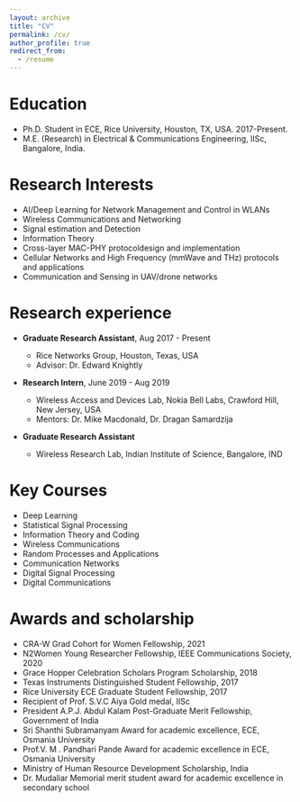 ```yaml
---
layout: archive
title: "CV"
permalink: /cv/
author_profile: true
redirect_from:
  - /resume
---
```


Education
======
* Ph.D. Student in ECE, Rice University, Houston, TX, USA. 2017-Present.
* M.E. (Research) in Electrical & Communications Engineering, IISc, Bangalore, India.

**Research Interests**
======
- AI/Deep Learning for Network Management and Control in WLANs 
- Wireless Communications and Networking
- Signal estimation and Detection
- Information Theory
- Cross-layer MAC-PHY protocoldesign and implementation
- Cellular Networks and High Frequency (mmWave and THz) protocols and applications 
- Communication and Sensing in UAV/drone networks

Research experience
======
* **Graduate Research Assistant**, Aug 2017 - Present
  * Rice Networks Group, Houston, Texas, USA
  * Advisor:  Dr.  Edward Knightly

* **Research Intern**, June 2019 - Aug 2019
  * Wireless Access and Devices Lab, Nokia Bell Labs, Crawford Hill, New Jersey, USA
  * Mentors:  Dr.  Mike Macdonald, Dr.  Dragan Samardzija
 
* **Graduate Research Assistant**
  * Wireless Research Lab, Indian Institute of Science, Bangalore, IND 
  
  
<!-- * Engineering Intern
  * Communication Systems group, ISRO Satellite Centre, Bangalore, IND
  * Mentors:  Dr.  Hareesh N K, Dr.  Devadas Shenoy -->
  
Key Courses 
======
* Deep Learning
* Statistical Signal Processing
* Information Theory and Coding
* Wireless Communications 
* Random Processes and Applications
* Communication Networks
* Digital Signal Processing
* Digital Communications


Awards and scholarship
======
* CRA-W Grad Cohort for Women Fellowship, 2021
* N2Women Young Researcher Fellowship, IEEE Communications Society, 2020
* Grace Hopper Celebration Scholars Program Scholarship, 2018
* Texas Instruments Distinguished Student Fellowship, 2017
* Rice University ECE Graduate Student Fellowship, 2017
* Recipient of Prof. S.V.C Aiya Gold medal, IISc
* President A.P.J. Abdul Kalam Post-Graduate Merit Fellowship, Government of India
* Sri Shanthi Subramanyam Award for academic excellence, ECE, Osmania University
* Prof.V. M . Pandhari Pande Award for academic excellence in ECE, Osmania University
* Ministry of Human Resource Development Scholarship, India
* Dr. Mudaliar Memorial merit student award for academic excellence in secondary school 

<!--
* Ranked within top 0.01% in Graduate Engineering Entrance Exam (among≈0.5 million students)
* Ranked within top 0.1% in National Engineering Entrance Exam (among≈0.3 million students)
* Ranked within top 0.01% in State Engineering Entrance Exam (among≈0.7 million students)
* Dr. Mudaliar memorial merit student award for academic excellence in secondary school 
-->
